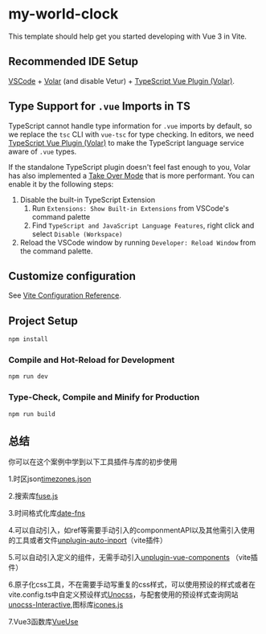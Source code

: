 # my-world-clock

This template should help get you started developing with Vue 3 in Vite.

## Recommended IDE Setup

[VSCode](https://code.visualstudio.com/) + [Volar](https://marketplace.visualstudio.com/items?itemName=Vue.volar) (and disable Vetur) + [TypeScript Vue Plugin (Volar)](https://marketplace.visualstudio.com/items?itemName=Vue.vscode-typescript-vue-plugin).

## Type Support for `.vue` Imports in TS

TypeScript cannot handle type information for `.vue` imports by default, so we replace the `tsc` CLI with `vue-tsc` for type checking. In editors, we need [TypeScript Vue Plugin (Volar)](https://marketplace.visualstudio.com/items?itemName=Vue.vscode-typescript-vue-plugin) to make the TypeScript language service aware of `.vue` types.

If the standalone TypeScript plugin doesn't feel fast enough to you, Volar has also implemented a [Take Over Mode](https://github.com/johnsoncodehk/volar/discussions/471#discussioncomment-1361669) that is more performant. You can enable it by the following steps:

1. Disable the built-in TypeScript Extension
    1) Run `Extensions: Show Built-in Extensions` from VSCode's command palette
    2) Find `TypeScript and JavaScript Language Features`, right click and select `Disable (Workspace)`
2. Reload the VSCode window by running `Developer: Reload Window` from the command palette.

## Customize configuration

See [Vite Configuration Reference](https://vitejs.dev/config/).

## Project Setup

```sh
npm install
```

### Compile and Hot-Reload for Development

```sh
npm run dev
```

### Type-Check, Compile and Minify for Production

```sh
npm run build
```

## 总结
你可以在这个案例中学到以下工具插件与库的初步使用

1.时区json[timezones.json](https://github.com/dmfilipenko/timezones.json)  

2.搜索库[fuse.js](https://fusejs.io/)

3.时间格式化库[date-fns](https://date-fns.org/)

4.可以自动引入，如ref等需要手动引入的componmentAPI以及其他需引入使用的工具或者文件[unplugin-auto-inport](https://github.com/antfu/unplugin-auto-import)（vite插件）

5.可以自动引入定义的组件，无需手动引入[unplugin-vue-components](https://github.com/antfu/unplugin-vue-components) （vite插件）

6.原子化css工具，不在需要手动写重复的css样式，可以使用预设的样式或者在vite.config.ts中自定义预设样式[Unocss](https://github.com/unocss/unocss)，与配套使用的预设样式查询网站[unocss-Interactive](https://uno.antfu.me/),图标库[icones.js](https://icones.js.org/)

7.Vue3函数库[VueUse](https://vueuse.org/)